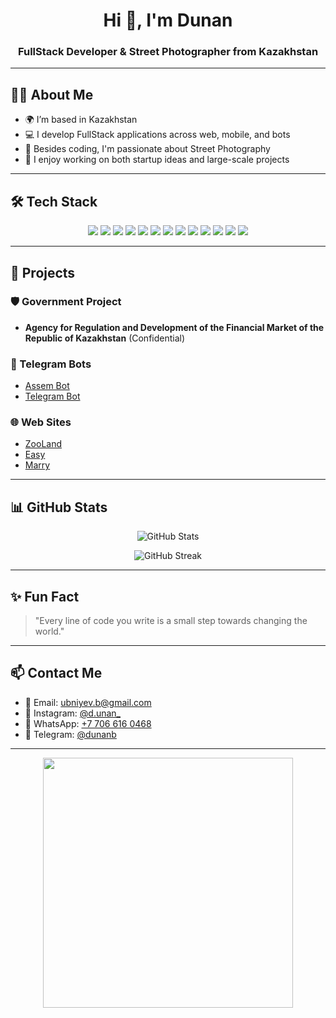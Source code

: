 <h1 align="center">Hi 👋, I'm Dunan</h1>
<h3 align="center">FullStack Developer & Street Photographer from Kazakhstan</h3>

---

## 🧑‍💻 About Me
- 🌍 I’m based in Kazakhstan
- 💻 I develop FullStack applications across web, mobile, and bots
- 📸 Besides coding, I'm passionate about Street Photography
- 🚀 I enjoy working on both startup ideas and large-scale projects

---

## 🛠️ Tech Stack

<div align="center">
  <img src="https://img.shields.io/badge/HTML5-E34F26?style=flat&logo=html5&logoColor=white"/>
  <img src="https://img.shields.io/badge/CSS3-1572B6?style=flat&logo=css3&logoColor=white"/>
  <img src="https://img.shields.io/badge/JavaScript-F7DF1E?style=flat&logo=javascript&logoColor=black"/>
  <img src="https://img.shields.io/badge/Vue.js-35495E?style=flat&logo=vue.js&logoColor=4FC08D"/>
  <img src="https://img.shields.io/badge/Node.js-339933?style=flat&logo=node.js&logoColor=white"/>
  <img src="https://img.shields.io/badge/PHP-777BB4?style=flat&logo=php&logoColor=white"/>
  <img src="https://img.shields.io/badge/Python-3776AB?style=flat&logo=python&logoColor=white"/>
  <img src="https://img.shields.io/badge/Django-092E20?style=flat&logo=django&logoColor=white"/>
  <img src="https://img.shields.io/badge/SQL-4479A1?style=flat&logo=mysql&logoColor=white"/>
  <img src="https://img.shields.io/badge/NoSQL-005571?style=flat&logo=mongodb&logoColor=white"/>
  <img src="https://img.shields.io/badge/Nginx-009639?style=flat&logo=nginx&logoColor=white"/>
  <img src="https://img.shields.io/badge/Gunicorn-499848?style=flat&logo=gunicorn&logoColor=white"/>
  <img src="https://img.shields.io/badge/Flutter-02569B?style=flat&logo=flutter&logoColor=white"/>
</div>

---

## 📂 Projects

### 🛡️ Government Project
- **Agency for Regulation and Development of the Financial Market of the Republic of Kazakhstan** (Confidential)

### 🤖 Telegram Bots
- [Assem Bot](https://github.com/dunanhub/Assem.git)
- [Telegram Bot](https://github.com/dunanhub/telegramBot.git)

### 🌐 Web Sites
- [ZooLand](https://github.com/dunanhub/ZooLand.git)
- [Easy](https://github.com/dunanhub/Easy.git)
- [Marry](https://github.com/dunanhub/marry.git)

---

## 📊 GitHub Stats

<p align="center">
  <img src="https://github-readme-stats.vercel.app/api?username=dunanhub&show_icons=true&theme=transparent" alt="GitHub Stats"/>
</p>

<p align="center">
  <img src="https://github-readme-streak-stats.herokuapp.com/?user=dunanhub&theme=transparent" alt="GitHub Streak"/>
</p>

---

## ✨ Fun Fact
> "Every line of code you write is a small step towards changing the world."

---

## 📫 Contact Me

- 📧 Email: [ubniyev.b@gmail.com](mailto:ubniyev.b@gmail.com)
- 📸 Instagram: [@d.unan_](https://instagram.com/d.unan_)
- 💬 WhatsApp: [+7 706 616 0468](https://wa.me/77066160468)
- 📱 Telegram: [@dunanb](https://t.me/dunanb)

---

<div align="center">
  <img src="https://media.giphy.com/media/qgQUggAC3Pfv687qPC/giphy.gif" width="400" />
</div>

